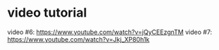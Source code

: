 # video tutorial

video #6:
https://www.youtube.com/watch?v=jQyCEEzgnTM
video #7:
https://www.youtube.com/watch?v=Jkj_XP80h1k
